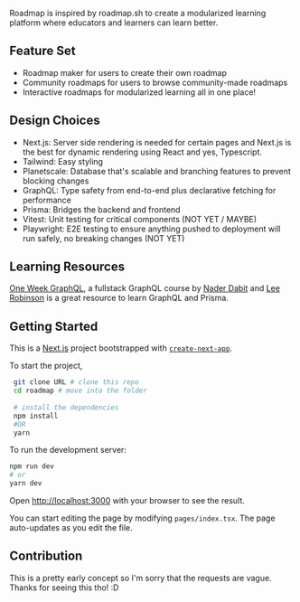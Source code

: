 Roadmap is inspired by roadmap.sh to create a modularized learning platform where educators and learners can learn better.

## Feature Set
- Roadmap maker for users to create their own roadmap
- Community roadmaps for users to browse community-made roadmaps
- Interactive roadmaps for modularized learning all in one place!

## Design Choices
- Next.js: Server side rendering is needed for certain pages and Next.js is the best for dynamic rendering using React and yes, Typescript.
- Tailwind: Easy styling
- Planetscale: Database that's scalable and branching features to prevent blocking changes
- GraphQL: Type safety from end-to-end plus declarative fetching for performance
- Prisma: Bridges the backend and frontend
- Vitest: Unit testing for critical components (NOT YET / MAYBE)
- Playwright: E2E testing to ensure anything pushed to deployment will run safely, no breaking changes (NOT YET)

## Learning Resources
[One Week GraphQL](https://oneweekgraphql.com/), a fullstack GraphQL course by [Nader Dabit](https://twitter.com/dabit3) and [Lee Robinson](https://twitter.com/leerob) is a great resource to learn GraphQL and Prisma.

## Getting Started

This is a [Next.js](https://nextjs.org/) project bootstrapped with [`create-next-app`](https://github.com/vercel/next.js/tree/canary/packages/create-next-app).

To start the project,

```bash
 git clone URL # clone this repo
 cd roadmap # move into the folder
 
 # install the dependencies
 npm install 
 #OR 
 yarn
```

To run the development server:

```bash
npm run dev
# or
yarn dev
```

Open [http://localhost:3000](http://localhost:3000) with your browser to see the result.

You can start editing the page by modifying `pages/index.tsx`. The page auto-updates as you edit the file.

## Contribution

This is a pretty early concept so I'm sorry that the requests are vague. Thanks for seeing this tho! :D



